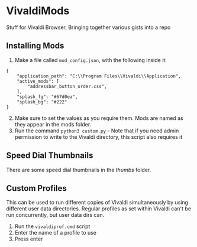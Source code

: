 # VivaldiMods
Stuff for Vivaldi Browser, Bringing together various gists into a repo

## Installing Mods
1. Make a file called `mod_config.json`, with the following inside it:
```
{
    "application_path": "C:\\Program Files\\Vivaldi\\Application",
    "active_mods": [
        "addressbar_button_order.css",
    ],
    "splash_fg": "#67d0ea",
    "splash_bg": "#222"
}
```

2. Make sure to set the values as you require them. Mods are named as they appear in the mods folder.
3. Run the command `python3 custom.py` - Note that if you need admin permission to write to the Vivaldi directory, this script also requires it

## Speed Dial Thumbnails
There are some speed dial thumbnails in the *thumbs* folder.

## Custom Profiles
This can be used to run different copies of Vivaldi simultaneously by using different user data directories. Regular profiles as set within Vivaldi can't be run concurrently, but user data dirs can.
1. Run the `vivaldiprof.cmd` script
2. Enter the name of a profile to use
3. Press enter
